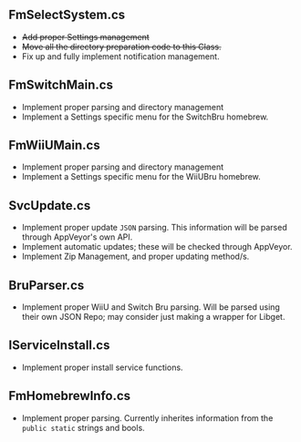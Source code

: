 ## FmSelectSystem.cs 

* ~~Add proper Settings management~~
* ~~Move all the directory preparation code to this Class.~~
* Fix up and fully implement notification management. 

## FmSwitchMain.cs 

* Implement proper parsing and directory management 
* Implement a Settings specific menu for the SwitchBru homebrew.

## FmWiiUMain.cs 

* Implement proper parsing and directory management 
* Implement a Settings specific menu for the WiiUBru homebrew.

## SvcUpdate.cs

* Implement proper update `JSON` parsing. This information will be parsed through AppVeyor's own API. 
* Implement automatic updates; these will be checked through AppVeyor. 
* Implement Zip Management, and proper updating method/s. 

## BruParser.cs 

* Implement proper WiiU and Switch Bru parsing. Will be parsed using their own JSON Repo; may consider just making a wrapper for Libget. 

## IServiceInstall.cs 

* Implement proper install service functions. 

## FmHomebrewInfo.cs 

* Implement proper parsing. Currently inherites information from the `public static` strings and bools. 
